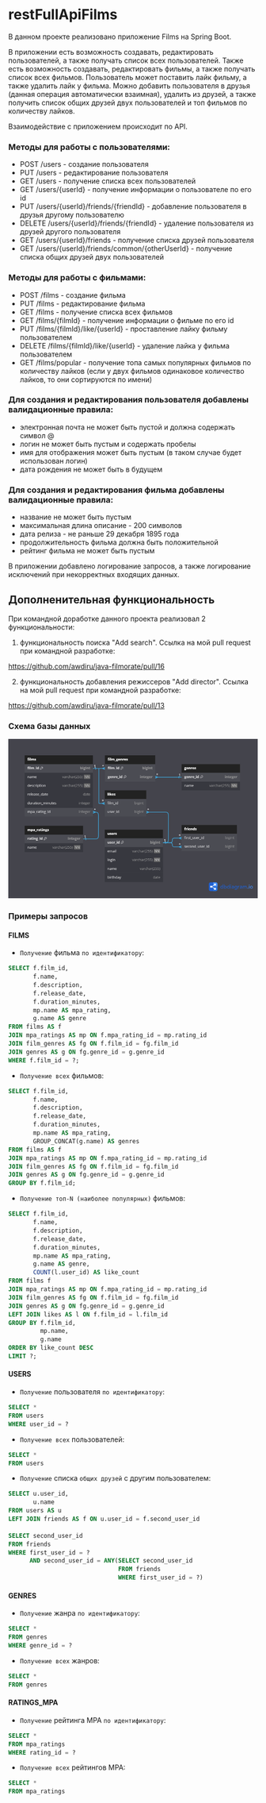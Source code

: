 # restFullApiFilms

В данном проекте реализовано приложение Films на Spring Boot.

В приложении есть возможность создавать, редактировать пользователей, а также получать список всех пользователей. Также есть возможность создавать, редактировать фильмы, а также получать список всех фильмов. Пользователь может поставить лайк фильму, а также удалить лайк у фильма. Можно добавить пользователя в друзья (данная операция автоматически взаимная), удалить из друзей, а также получить список общих друзей двух пользователей и топ фильмов по количеству лайков.

Взаимодействие с приложением происходит по API.
### Методы для работы с пользователями:
* POST /users - создание пользователя
* PUT /users - редактирование пользователя
* GET /users - получение списка всех пользователей
* GET /users/{userId} - получение информации о пользователе по его id
* PUT /users/{userId}/friends/{friendId} - добавление пользователя в друзья другому пользователю
* DELETE /users/{userId}/friends/{friendId} - удаление пользователя из друзей другого пользователя
* GET /users/{userId}/friends - получение списка друзей пользователя
* GET /users/{userId}/friends/common/{otherUserId} - получение списка общих друзей двух пользователей

### Методы для работы с фильмами:
* POST /films - создание фильма
* PUT /films - редактирование фильма
* GET /films - получение списка всех фильмов
* GET /films/{filmId} - получение информации о фильме по его id
* PUT /films/{filmId}/like/{userId} - проставление лайку фильму пользователем
* DELETE /films/{filmId}/like/{userId} - удаление лайка у фильма пользователем
* GET /films/popular - получение топа самых популярных фильмов по количеству лайков (если у двух фильмов одинаковое количество лайков, то они сортируются по имени)

### Для создания и редактирования пользователя добавлены валидационные правила:

* электронная почта не может быть пустой и должна содержать символ @
* логин не может быть пустым и содержать пробелы
* имя для отображения может быть пустым (в таком случае будет использован логин)
* дата рождения не может быть в будущем

### Для создания и редактирования фильма добавлены валидационные правила:

* название не может быть пустым
* максимальная длина описание - 200 символов
* дата релиза - не раньше 29 декабря 1895 года
* продолжительность фильма должна быть положительной
* рейтинг фильма не может быть пустым

В приложении добавлено логирование запросов, а также логирование исключений при некорректных входящих данных.

## Дополненительная функциональность
При командной доработке данного проекта реализовал 2 функциональности:
1. функциональность поиска "Add search". Ссылка на мой pull request при командной разработке:
   
https://github.com/awdiru/java-filmorate/pull/16

2. функциональность добавления режиссеров "Add director". Ссылка на мой pull request при командной разработке:

https://github.com/awdiru/java-filmorate/pull/13


### Схема базы данных
![](https://github.com/KyJIesH/java-filmorate/blob/main/src/main/resources/schema.png?raw=true)

### Примеры запросов
#### FILMS
* `Получение` фильма `по идентификатору`:
```SQL
SELECT f.film_id,
       f.name,
       f.description,
       f.release_date,
       f.duration_minutes,
       mp.name AS mpa_rating,
       g.name AS genre
FROM films AS f
JOIN mpa_ratings AS mp ON f.mpa_rating_id = mp.rating_id
JOIN film_genres AS fg ON f.film_id = fg.film_id
JOIN genres AS g ON fg.genre_id = g.genre_id  
WHERE f.film_id = ?;
```   

* `Получение всех` фильмов:

```SQL
SELECT f.film_id,
       f.name,
       f.description,
       f.release_date,
       f.duration_minutes,
       mp.name AS mpa_rating,
       GROUP_CONCAT(g.name) AS genres
FROM films AS f
JOIN mpa_ratings AS mp ON f.mpa_rating_id = mp.rating_id
JOIN film_genres AS fg ON f.film_id = fg.film_id
JOIN genres AS g ON fg.genre_id = g.genre_id
GROUP BY f.film_id;
```

* `Получение топ-N (наиболее популярных)` фильмов:
```SQL
SELECT f.film_id,
       f.name,
       f.description,
       f.release_date,
       f.duration_minutes,
       mp.name AS mpa_rating,
       g.name AS genre,
       COUNT(l.user_id) AS like_count
FROM films f
JOIN mpa_ratings AS mp ON f.mpa_rating_id = mp.rating_id
JOIN film_genres AS fg ON f.film_id = fg.film_id
JOIN genres AS g ON fg.genre_id = g.genre_id
LEFT JOIN likes AS l ON f.film_id = l.film_id
GROUP BY f.film_id,
         mp.name,
         g.name
ORDER BY like_count DESC
LIMIT ?;
```

#### USERS
* `Получение` пользователя `по идентификатору`:

```SQL
SELECT *
FROM users
WHERE user_id = ?
```   

* `Получение всех` пользователей:

```SQL
SELECT *
FROM users
``` 

* `Получение` списка `общих друзей` с другим пользователем:

```SQL
SELECT u.user_id,
       u.name  
FROM users AS u
LEFT JOIN friends AS f ON u.user_id = f.second_user_id

SELECT second_user_id
FROM friends 
WHERE first_user_id = ? 
      AND second_user_id = ANY(SELECT second_user_id 
                               FROM friends 
                               WHERE first_user_id = ?)
``` 

#### GENRES
* `Получение` жанра `по идентификатору`:

```SQL
SELECT *
FROM genres
WHERE genre_id = ?
``` 

* `Получение всех` жанров:

```SQL
SELECT *
FROM genres
```   
#### RATINGS_MPA
* `Получение` рейтинга MPA `по идентификатору`:

```SQL
SELECT *
FROM mpa_ratings
WHERE rating_id = ?
``` 

* `Получение всех` рейтингов MPA:

```SQL
SELECT *
FROM mpa_ratings
```   
